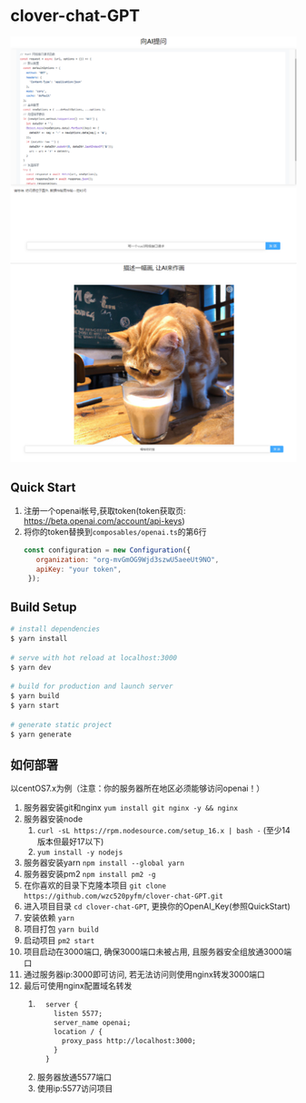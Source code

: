 # clover-chat-GPT

<img src="pic/example.png" />
<img src="pic/drawExample.png" />

## Quick Start

1. 注册一个openai帐号,获取token(token获取页: https://beta.openai.com/account/api-keys)
2. 将你的token替换到`composables/openai.ts`的第6行
   ```js
   const configuration = new Configuration({
      organization: "org-mvGmOG9Wjd3szwU5aeeUt9NO",
      apiKey: "your token",
    });
   ```

## Build Setup

```bash
# install dependencies
$ yarn install

# serve with hot reload at localhost:3000
$ yarn dev

# build for production and launch server
$ yarn build
$ yarn start

# generate static project
$ yarn generate
```
## 如何部署
以centOS7.x为例（注意：你的服务器所在地区必须能够访问openai！）
1. 服务器安装git和nginx `yum install git nginx -y && nginx`
2. 服务器安装node 
   1. `curl -sL https://rpm.nodesource.com/setup_16.x | bash -` (至少14版本但最好17以下)
   2. `yum install -y nodejs`
3. 服务器安装yarn `npm install --global yarn`
4. 服务器安装pm2 `npm install pm2 -g`
5. 在你喜欢的目录下克隆本项目 `git clone https://github.com/wzc520pyfm/clover-chat-GPT.git`
6. 进入项目目录 `cd clover-chat-GPT`, 更换你的OpenAI_Key(参照QuickStart)
7. 安装依赖 `yarn`
8. 项目打包 `yarn build`
9. 启动项目 `pm2 start`
10. 项目启动在3000端口, 确保3000端口未被占用, 且服务器安全组放通3000端口
11. 通过服务器ip:3000即可访问, 若无法访问则使用nginx转发3000端口
12. 最后可使用nginx配置域名转发
    1.  ```nginx
          server {
            listen 5577;
            server_name openai;
            location / {
              proxy_pass http://localhost:3000;
            }
          }
        ```
    2. 服务器放通5577端口
    3. 使用ip:5577访问项目
